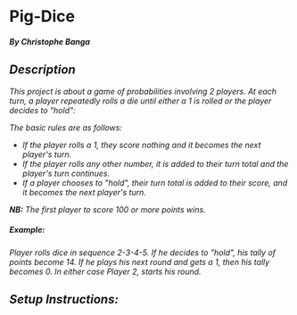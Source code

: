 # Pig-Dice
#### <em> By Christophe Banga
## Description
This project is about a game of probabilities involving 2 players.
At each turn, a player repeatedly rolls a die until either a 1 is rolled or the player decides to "hold":

The basic rules are as follows:

* If the player rolls a 1, they score nothing and it becomes the next player's turn.
* If the player rolls any other number, it is added to their turn total and the player's turn continues.
* If a player chooses to "hold", their turn total is added to their score, and it becomes the next player's turn.

**NB:**  The first player to score 100 or more points wins.
##### Example:
Player rolls dice in sequence 2-3-4-5. If he decides to "hold", his tally of points become 14. If he plays his next round and gets a 1, then his tally becomes 0. In either case Player 2, starts his round.

## Setup Instructions:
